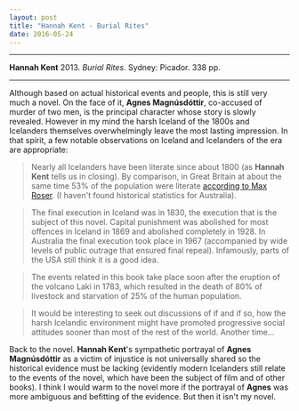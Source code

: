 ```yaml
---
layout: post
title: "Hannah Kent - Burial Rites"
date: 2016-05-24
---
```



***
<b>Hannah Kent</b> 2013. _Burial Rites_.  Sydney: Picador. 338 pp.

***

Although based on actual historical events and people, this is still very much a novel.  On the face of it, **Agnes Magnúsdóttir**, co-accused of murder of two men, is the principal character whose story is slowly revealed.  However in my mind the harsh Iceland of the 1800s and Icelanders themselves overwhelmingly leave the most lasting impression.   In that spirit, a few notable observations on Iceland and Icelanders of the era are appropriate:

>Nearly all Icelanders have been literate since about 1800 (as <b>Hannah Kent</b> tells us in closing). By comparison, in Great Britain at about the same time 53% of the population were literate <A href="https://ourworldindata.org/literacy/">according to Max Roser</A>. (I haven't found historical statistics for Australia).

>The final execution in Iceland was in 1830, the execution that is the subject of this novel. Capital punishment was abolished for most offences in Iceland in 1869 and abolished completely in 1928.  In Australia the final execution took place in 1967 (accompanied by wide levels of public outrage that ensured final repeal). Infamously, parts of the USA still think it is a good idea.

>The events related in this book take place soon after the eruption of the volcano Laki in 1783, which resulted in the death of 80% of livestock and starvation of 25% of the human population.

>It would be interesting to seek out discussions of if and if so, how the harsh Icelandic environment might have promoted progressive social attitudes sooner than most of the rest of the world.  Another time... 



Back to the novel. **Hannah Kent**'s sympathetic portrayal of **Agnes Magnúsdóttir** as a victim of injustice is not universally shared so the historical evidence must be lacking (evidently modern Icelanders still relate to the events of the novel, which have been the subject of film and of other books).  I think I would warm to the novel more if the portrayal of **Agnes** was more ambiguous and befitting of the evidence.  But then it isn't my novel. 




